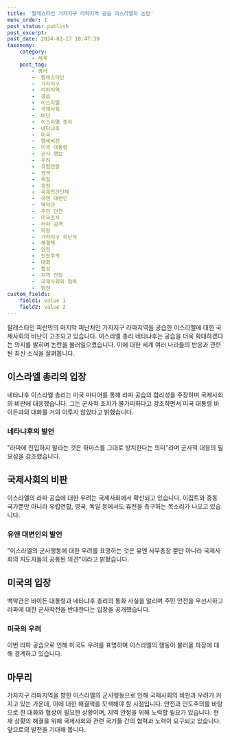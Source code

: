 ```yaml
---
title: '팔레스타인 가자지구 라파지역 공습 이스라엘의 논란'
menu_order: 1
post_status: publish
post_excerpt: 
post_date: 2024-02-17 18:47:39
taxonomy:
    category:
        - 세계
    post_tag:
        - 앵커
        -  팔레스타인
        -  가자지구
        -  라파지역
        -  공습
        -  이스라엘
        -  국제사회
        -  비난
        -  이스라엘 총리
        -  네타냐후
        -  미국
        -  텔레비전
        -  미국 대통령
        -  군사 행보
        -  우려
        -  유럽연합
        -  영국
        -  독일
        -  휴전
        -  국제민간단체
        -  유엔 대변인
        -  백악관
        -  주민 안전
        -  미국조차
        -  라파 공격
        -  파장
        -  가자지구 피난처
        -  해결책
        -  안전
        -  인도주의
        -  대화
        -  협상
        -  지역 안정
        -  국제사회와 협력
        -  발전
custom_fields:
    field1: value 1
    field2: value 2
---
```


팔레스타인 피란민의 마지막 피난처인 가자지구 라파지역을 공습한 이스라엘에 대한 국제사회의 비난이 고조되고 있습니다. 이스라엘 총리 네타냐후는 공습을 더욱 확대하겠다는 의지를 밝히며 논란을 불러일으켰습니다. 이에 대한 세계 여러 나라들의 반응과 관련된 최신 소식을 살펴봅니다.
## 이스라엘 총리의 입장
네타냐후 이스라엘 총리는 미국 미디어를 통해 라파 공습의 합리성을 주장하며 국제사회의 비판에 대응했습니다. 그는 군사적 조치가 불가피하다고 강조하면서 미국 대통령 바이든과의 대화를 거의 이루지 않았다고 밝혔습니다.
### 네타냐후의 발언
"라파에 진입하지 말라는 것은 하마스를 그대로 방치한다는 의미"라며 군사적 대응의 필요성을 강조했습니다.
## 국제사회의 비판
이스라엘의 라파 공습에 대한 우려는 국제사회에서 확산되고 있습니다. 이집트와 중동 국가뿐만 아니라 유럽연합, 영국, 독일 등에서도 휴전을 촉구하는 목소리가 나오고 있습니다.
### 유엔 대변인의 발언
"이스라엘의 군사행동에 대한 우려를 표명하는 것은 유엔 사무총장 뿐만 아니라 국제사회의 지도자들의 공통된 의견"이라고 밝혔습니다.
## 미국의 입장
백악관은 바이든 대통령과 네타냐후 총리의 통화 사실을 알리며 주민 안전을 우선시하고 라파에 대한 군사작전을 반대한다는 입장을 공개했습니다.
### 미국의 우려
이번 라파 공습으로 인해 미국도 우려를 표명하며 이스라엘의 행동이 불러올 파장에 대해 경계하고 있습니다.
## 마무리
가자지구 라파지역을 향한 이스라엘의 군사행동으로 인해 국제사회의 비판과 우려가 커지고 있는 가운데, 이에 대한 해결책을 모색해야 할 시점입니다. 안전과 인도주의를 바탕으로 한 대화와 협상이 필요한 상황이며, 지역 안정을 위해 노력할 필요가 있습니다. 현재 상황의 해결을 위해 국제사회와 관련 국가들 간의 협력과 노력이 요구되고 있습니다. 앞으로의 발전을 기대해 봅니다.
